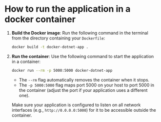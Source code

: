 # How to run the application in a docker container

1. **Build the Docker image**:
    Run the following command in the terminal from the directory containing your `Dockerfile`:

    ```bash
    docker build -t docker-dotnet-app .
    ```

2. **Run the container**:
    Use the following command to start the application in a container:

    ```bash
    docker run --rm -p 5000:5000 docker-dotnet-app
    ```

    - The `--rm` flag automatically removes the container when it stops.
    - The `-p 5000:5000` flag maps port 5000 on your host to port 5000 in the container (adjust the port if your application uses a different one).

    Make sure your application is configured to listen on all network interfaces (e.g., `http://0.0.0.0:5000`) for it to be accessible outside the container.
